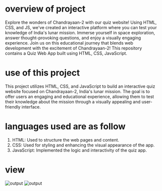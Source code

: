 # overview of project
Explore the wonders of Chandrayaan-2 with our quiz website! Using HTML, CSS, and JS, we've created an interactive platform where you can test your knowledge of India's lunar mission. Immerse yourself in space exploration, answer thought-provoking questions, and enjoy a visually engaging experience. Join us on this educational journey that blends web development with the excitement of Chandrayaan-2!
This repository contains a Quiz Web App built using HTML, CSS, JavaScript. 

# use of this project
This project utilizes HTML, CSS, and JavaScript to build an interactive quiz website focused on Chandrayaan-2, India's lunar mission. The goal is to offer users an engaging and educational experience, allowing them to test their knowledge about the mission through a visually appealing and user-friendly interface.


# languages used are as follow
1. HTML: Used to structure the web pages and content.
2. CSS: Used for styling and enhancing the visual appearance of the app.
3. JavaScript: Implemented the logic and interactivity of the quiz app.

# view
![output](https://drive.google.com/file/d/1dyuDspC_ATpKo1xq_a21Ndj44kr5PnEa/view?usp=drive_link)
![output](https://drive.google.com/file/d/1DydXq5ptnyAWikladdapGMs5OQ7kXV8A/view?usp=drive_link)
